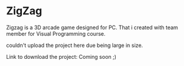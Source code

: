 # ZigZag
Zigzag is a 3D arcade game designed for PC. That i created with team member for Visual Programming course. 

couldn't upload the project here due being large in size.

Link to download the project: Coming soon ;)
 
